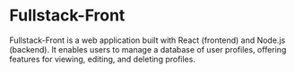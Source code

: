 # Fullstack-Front
Fullstack-Front is a web application built with React (frontend) and Node.js (backend). It enables users to manage a database of user profiles, offering features for viewing, editing, and deleting profiles.
